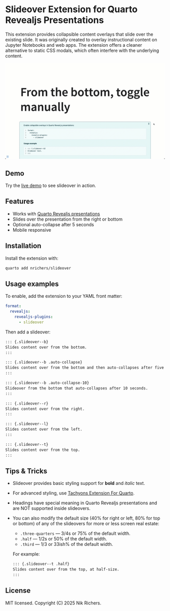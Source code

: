 # Slideover Extension for Quarto Revealjs Presentations

This extension provides collapsible content overlays that slide over the existing slide. It was originally created to overlay instructional content on Jupyter Notebooks and web apps. The extension offers a cleaner alternative to static CSS modals, which often interfere with the underlying content.

![Demonstration of slide-overs auto-collapsing and being manually toggled](slideover.gif)

## Demo

Try the [live demo](https://nrichers.github.io/slideover/) to see slideover in action.

## Features

- Works with [Quarto Revealjs presentations](https://quarto.org/docs/presentations/revealjs/)
- Slides over the presentation from the right or bottom
- Optional auto-collapse after 5 seconds
- Mobile responsive

## Installation

Install the extension with:

```bash
quarto add nrichers/slideover
```

## Usage examples

To enable, add the extension to your YAML front matter:

```yaml
format:
  revealjs:
    revealjs-plugins: 
      - slideover
```

Then add a slideover:

```md
::: {.slideover--b}
Slides content over from the bottom.
:::
```


```md
::: {.slideover--b .auto-collapse}
Slides content over from the bottom and then auto-collapses after five seconds.
:::
```

```md
::: {.slideover--b .auto-collapse-10}
Slideover from the bottom that auto-collapses after 10 seconds.
:::
```


```md
::: {.slideover--r}
Slides content over from the right.
:::
```

```md
::: {.slideover--l}
Slides content over from the left.
:::
```

```md
::: {.slideover--t}
Slides content over from the top.
:::
```

## Tips & Tricks

- Slideover provides basic styling support for **bold** and _italic_ text.
- For advanced styling, use [Tachyons Extension For Quarto](https://github.com/nareal/tachyons).
- Headings have special meaning in Quarto Revealjs presentations and are NOT supported inside slideovers.
- You can also modify the default size (40% for right or left, 80% for top or bottom) of any of the slideovers for more or less screen real estate:
  - `.three-quarters` — 3/4s or 75% of the default width.
  - `.half` — 1/2s or 50% of the default width.
  - `.third` — 1/3 or 33ish% of the default width.

  For example:
    ```md
    ::: {.slideover--t .half}
    Slides content over from the top, at half-size.
    :::
    ```

## License

MIT licensed. Copyright (C) 2025 Nik Richers.
